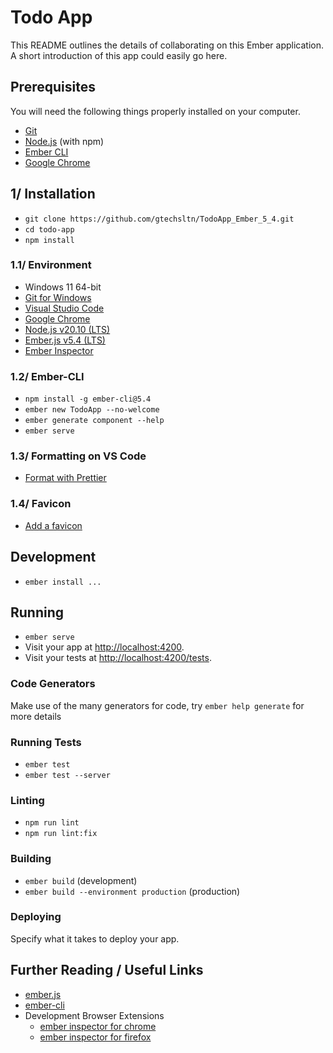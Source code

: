 # Todo App

This README outlines the details of collaborating on this Ember application.
A short introduction of this app could easily go here.

## Prerequisites

You will need the following things properly installed on your computer.

* [Git](https://git-scm.com/)
* [Node.js](https://nodejs.org/) (with npm)
* [Ember CLI](https://cli.emberjs.com/release/)
* [Google Chrome](https://google.com/chrome/)

## 1/ Installation

* `git clone https://github.com/gtechsltn/TodoApp_Ember_5_4.git`
* `cd todo-app`
* `npm install`

### 1.1/ Environment

* Windows 11 64-bit
* [Git for Windows](https://gitforwindows.org/)
* [Visual Studio Code](https://code.visualstudio.com/)
* [Google Chrome](https://www.google.com/intl/en/chrome/)
* [Node.js v20.10 (LTS)](https://nodejs.org/download/release/latest-v20.x/)
* [Ember.js v5.4 (LTS)](https://emberjs.com/releases/lts/)
* [Ember Inspector](https://chromewebstore.google.com/detail/ember-inspector/bmdblncegkenkacieihfhpjfppoconhi)

### 1.2/ Ember-CLI

* `npm install -g ember-cli@5.4`
* `ember new TodoApp --no-welcome`
* `ember generate component --help`
* `ember serve`

### 1.3/ Formatting on VS Code

+ [Format with Prettier](https://www.educative.io/answers/how-to-set-up-prettier-and-automatic-formatting-on-vs-code)

### 1.4/ Favicon

+ [Add a favicon](https://itecnote.com/tecnote/how-to-use-a-favicon-with-ember-cli/)

## Development

* `ember install ...`

## Running

* `ember serve`
* Visit your app at [http://localhost:4200](http://localhost:4200).
* Visit your tests at [http://localhost:4200/tests](http://localhost:4200/tests).

### Code Generators

Make use of the many generators for code, try `ember help generate` for more details

### Running Tests

* `ember test`
* `ember test --server`

### Linting

* `npm run lint`
* `npm run lint:fix`

### Building

* `ember build` (development)
* `ember build --environment production` (production)

### Deploying

Specify what it takes to deploy your app.

## Further Reading / Useful Links

* [ember.js](https://emberjs.com/)
* [ember-cli](https://cli.emberjs.com/release/)
* Development Browser Extensions
  * [ember inspector for chrome](https://chrome.google.com/webstore/detail/ember-inspector/bmdblncegkenkacieihfhpjfppoconhi)
  * [ember inspector for firefox](https://addons.mozilla.org/en-US/firefox/addon/ember-inspector/)
